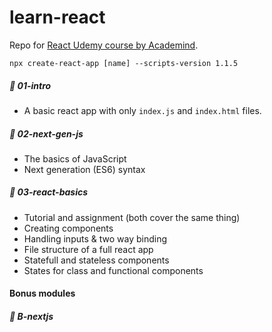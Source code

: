 # learn-react
Repo for [React Udemy course by Academind][1].

```
npx create-react-app [name] --scripts-version 1.1.5
```

##### 📁 01-intro
- A basic react app with only `index.js` and `index.html` files.

##### 📁 02-next-gen-js
- The basics of JavaScript
- Next generation (ES6) syntax

##### 📁 03-react-basics
- Tutorial and assignment (both cover the same thing)
- Creating components
- Handling inputs & two way binding
- File structure of a full react app
- Statefull and stateless components
- States for class and functional components


#### Bonus modules

##### 📁 B-nextjs




[1]: https://www.udemy.com/course/react-the-complete-guide-incl-redux/ "React Udemy course"
